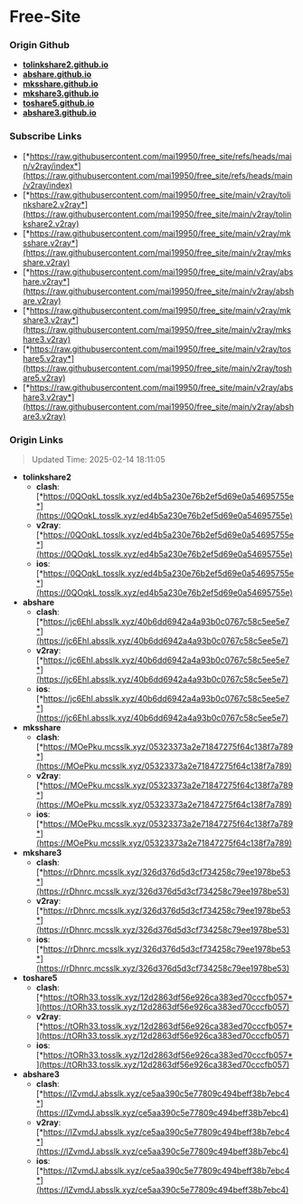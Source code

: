 # Free-Site

### Origin Github

- [**tolinkshare2.github.io**](https://github.com/tolinkshare2/tolinkshare2.github.io)
- [**abshare.github.io**](https://github.com/abshare/abshare.github.io)
- [**mksshare.github.io**](https://github.com/mksshare/mksshare.github.io)
- [**mkshare3.github.io**](https://github.com/mkshare3/mkshare3.github.io)
- [**toshare5.github.io**](https://github.com/toshare5/toshare5.github.io)
- [**abshare3.github.io**](https://github.com/abshare3/abshare3.github.io)

### Subscribe Links

- [*https://raw.githubusercontent.com/mai19950/free_site/refs/heads/main/v2ray/index*](https://raw.githubusercontent.com/mai19950/free_site/refs/heads/main/v2ray/index)
- [*https://raw.githubusercontent.com/mai19950/free_site/main/v2ray/tolinkshare2.v2ray*](https://raw.githubusercontent.com/mai19950/free_site/main/v2ray/tolinkshare2.v2ray)
- [*https://raw.githubusercontent.com/mai19950/free_site/main/v2ray/mksshare.v2ray*](https://raw.githubusercontent.com/mai19950/free_site/main/v2ray/mksshare.v2ray)
- [*https://raw.githubusercontent.com/mai19950/free_site/main/v2ray/abshare.v2ray*](https://raw.githubusercontent.com/mai19950/free_site/main/v2ray/abshare.v2ray)
- [*https://raw.githubusercontent.com/mai19950/free_site/main/v2ray/mkshare3.v2ray*](https://raw.githubusercontent.com/mai19950/free_site/main/v2ray/mkshare3.v2ray)
- [*https://raw.githubusercontent.com/mai19950/free_site/main/v2ray/toshare5.v2ray*](https://raw.githubusercontent.com/mai19950/free_site/main/v2ray/toshare5.v2ray)
- [*https://raw.githubusercontent.com/mai19950/free_site/main/v2ray/abshare3.v2ray*](https://raw.githubusercontent.com/mai19950/free_site/main/v2ray/abshare3.v2ray)

### Origin Links

> Updated Time: 2025-02-14 18:11:05

- **tolinkshare2**
  - **clash**: [*https://0QOqkL.tosslk.xyz/ed4b5a230e76b2ef5d69e0a54695755e*](https://0QOqkL.tosslk.xyz/ed4b5a230e76b2ef5d69e0a54695755e)
  - **v2ray**: [*https://0QOqkL.tosslk.xyz/ed4b5a230e76b2ef5d69e0a54695755e*](https://0QOqkL.tosslk.xyz/ed4b5a230e76b2ef5d69e0a54695755e)
  - **ios**: [*https://0QOqkL.tosslk.xyz/ed4b5a230e76b2ef5d69e0a54695755e*](https://0QOqkL.tosslk.xyz/ed4b5a230e76b2ef5d69e0a54695755e)
- **abshare**
  - **clash**: [*https://jc6EhI.absslk.xyz/40b6dd6942a4a93b0c0767c58c5ee5e7*](https://jc6EhI.absslk.xyz/40b6dd6942a4a93b0c0767c58c5ee5e7)
  - **v2ray**: [*https://jc6EhI.absslk.xyz/40b6dd6942a4a93b0c0767c58c5ee5e7*](https://jc6EhI.absslk.xyz/40b6dd6942a4a93b0c0767c58c5ee5e7)
  - **ios**: [*https://jc6EhI.absslk.xyz/40b6dd6942a4a93b0c0767c58c5ee5e7*](https://jc6EhI.absslk.xyz/40b6dd6942a4a93b0c0767c58c5ee5e7)
- **mksshare**
  - **clash**: [*https://MOePku.mcsslk.xyz/05323373a2e71847275f64c138f7a789*](https://MOePku.mcsslk.xyz/05323373a2e71847275f64c138f7a789)
  - **v2ray**: [*https://MOePku.mcsslk.xyz/05323373a2e71847275f64c138f7a789*](https://MOePku.mcsslk.xyz/05323373a2e71847275f64c138f7a789)
  - **ios**: [*https://MOePku.mcsslk.xyz/05323373a2e71847275f64c138f7a789*](https://MOePku.mcsslk.xyz/05323373a2e71847275f64c138f7a789)
- **mkshare3**
  - **clash**: [*https://rDhnrc.mcsslk.xyz/326d376d5d3cf734258c79ee1978be53*](https://rDhnrc.mcsslk.xyz/326d376d5d3cf734258c79ee1978be53)
  - **v2ray**: [*https://rDhnrc.mcsslk.xyz/326d376d5d3cf734258c79ee1978be53*](https://rDhnrc.mcsslk.xyz/326d376d5d3cf734258c79ee1978be53)
  - **ios**: [*https://rDhnrc.mcsslk.xyz/326d376d5d3cf734258c79ee1978be53*](https://rDhnrc.mcsslk.xyz/326d376d5d3cf734258c79ee1978be53)
- **toshare5**
  - **clash**: [*https://tORh33.tosslk.xyz/12d2863df56e926ca383ed70cccfb057*](https://tORh33.tosslk.xyz/12d2863df56e926ca383ed70cccfb057)
  - **v2ray**: [*https://tORh33.tosslk.xyz/12d2863df56e926ca383ed70cccfb057*](https://tORh33.tosslk.xyz/12d2863df56e926ca383ed70cccfb057)
  - **ios**: [*https://tORh33.tosslk.xyz/12d2863df56e926ca383ed70cccfb057*](https://tORh33.tosslk.xyz/12d2863df56e926ca383ed70cccfb057)
- **abshare3**
  - **clash**: [*https://IZvmdJ.absslk.xyz/ce5aa390c5e77809c494beff38b7ebc4*](https://IZvmdJ.absslk.xyz/ce5aa390c5e77809c494beff38b7ebc4)
  - **v2ray**: [*https://IZvmdJ.absslk.xyz/ce5aa390c5e77809c494beff38b7ebc4*](https://IZvmdJ.absslk.xyz/ce5aa390c5e77809c494beff38b7ebc4)
  - **ios**: [*https://IZvmdJ.absslk.xyz/ce5aa390c5e77809c494beff38b7ebc4*](https://IZvmdJ.absslk.xyz/ce5aa390c5e77809c494beff38b7ebc4)
